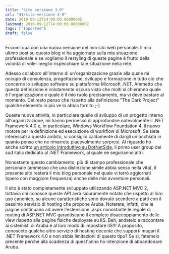 ```yaml
---
title: "Sito versione 3.0"
url: "41/sito-versione-3-0"
date: 2010-09-12T14:00:00.0000000Z
lastmod: 2010-09-12T14:00:00.0000000Z
tags: ["Imported"]
draft: false
---
```

<p>
	Eccomi qua con una nuova versione del mio sito web personale. Il mio ultimo post su questo blog vi ha aggiornato sulla mia situazione professionale e se vogliamo il restyling di queste pagine è frutto della volontà di voler meglio rispecchiare tale situazione nella rete.</p>
<p>
	Adesso collaboro all'interno di un'organizzazione grazie alla quale mi occupo di consulenza, progettazione, sviluppo e formazione in tutto ciò che concerne lo sviluppo software su piattaforma Microsoft .NET. Ammetto che questa definizione è volutamente oscura visto che molti si chieranno quale è l'organizzazione e quale è il mio ruolo precisamente, ma vi deve bastare al momento. Del resto penso che rispetto alla definizione "The Dark Project" qualche elemento in più ve lo abbia fornito ;-)</p>
<p>
	Queste nuove attività, in particolare quelle di sviluppo di un progetto interno all'organizzazione, mi hanno permesso di approfondire notevolmente il .NET Framework 4.0 e, in particolare, Windows Workflow Foundation 4, il nuovo motore per la definizione ed esecuzione di workflow di Microsoft. Se siete interessati a questo ambito, vi consiglio caldamente di dargli un'occhiata in quanto penso che ne rimarrete piacevolmente sorpresi. Al riguardo ho anche scritto <a href="http://dotnetside.org/blogs/articoli/pages/introduzione-a-windows-workflow-foundation-4.aspx" target="_blank">un articolo introduttivo su DotNetSide</a>, il primo user group del sud italia dedicato al .NET Framework, al quale ne seguiranno altri.</p>
<p>
	Nonostante questo cambiamento, più di stampo professionale che personale (ammesso che una distinzione simile abbia senso nella vita), il presente sito resterà il mio blog personale nel quale vi terrò aggiornati (spero con maggiore frequenza) anche delle mie avventure personali.</p>
<p>
	Il sito è stato completamente sviluppato utilizzando ASP.NET MVC 2, tuttavia chi conosce queste API avrà sicuramente notato che rispetto al loro uso canonico, su alcune caratteristiche sono dovuto scendere a patti con il pessimo servizio di hosting che propone Aruba. Noterete, infatti, che le pagine continuano ad avere l'estensione .aspx nonostante le regole di routing di ASP.NET MVC garantiscano il completo disaccoppiamento delle view rispetto alle pagine fisiche deployate su IIS. Beh, andatelo a raccontare ai sistemisti di Aruba e al loro modo di impostare IIS!!! A proposito, conoscete qualche altro servizio di hosting decente che supporti magari il .NET Framework 4.0 e non abbia limitazioni di questo tipo? Se si, fatemelo presente perché alla scadenza di quest'anno ho intenzione di abbandonare Aruba.</p>
